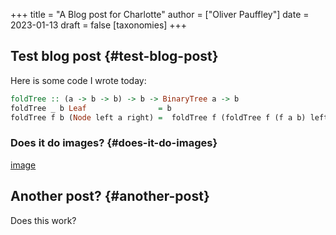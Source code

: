 +++
title = "A Blog post for Charlotte"
author = ["Oliver Pauffley"]
date = 2023-01-13
draft = false
[taxonomies]
+++

## Test blog post {#test-blog-post}

Here is some code I wrote today:

```haskell
foldTree :: (a -> b -> b) -> b -> BinaryTree a -> b
foldTree _ b Leaf                = b
foldTree f b (Node left a right) =  foldTree f (foldTree f (f a b) left) right
```


### Does it do images? {#does-it-do-images}

[image](/ox-hugo/IMG_20231011_170658130.jpg)


## Another post? {#another-post}

Does this work?


[//]: # "Exported with love from a post written in Org mode"
[//]: # "- https://github.com/kaushalmodi/ox-hugo"
